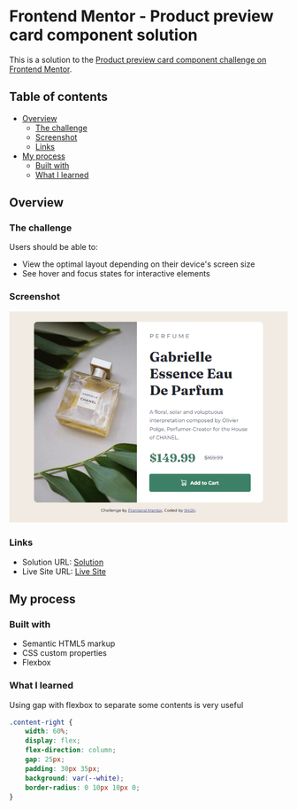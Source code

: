# Frontend Mentor - Product preview card component solution

This is a solution to the [Product preview card component challenge on Frontend Mentor](https://www.frontendmentor.io/challenges/product-preview-card-component-GO7UmttRfa).

## Table of contents

- [Overview](#overview)
  - [The challenge](#the-challenge)
  - [Screenshot](#screenshot)
  - [Links](#links)
- [My process](#my-process)
  - [Built with](#built-with)
  - [What I learned](#what-i-learned)

## Overview

### The challenge

Users should be able to:

- View the optimal layout depending on their device's screen size
- See hover and focus states for interactive elements

### Screenshot

![Desktop](./design/my-solution.png)

### Links

- Solution URL: [Solution](https://github.com/N40h/product-preview-card-component)
- Live Site URL: [Live Site](https://tangerine-pastelito-ab4e47.netlify.app/)

## My process

### Built with

- Semantic HTML5 markup
- CSS custom properties
- Flexbox

### What I learned

Using gap with flexbox to separate some contents is very useful

```css
.content-right {
	width: 60%;
	display: flex;
	flex-direction: column;
	gap: 25px;
	padding: 30px 35px;
	background: var(--white);
	border-radius: 0 10px 10px 0;
}
```
